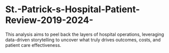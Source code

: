 # St.-Patrick-s-Hospital-Patient-Review-2019-2024-
This analysis aims to peel back the layers of hospital operations, leveraging data-driven storytelling to uncover what truly drives outcomes, costs, and patient care effectiveness. 
